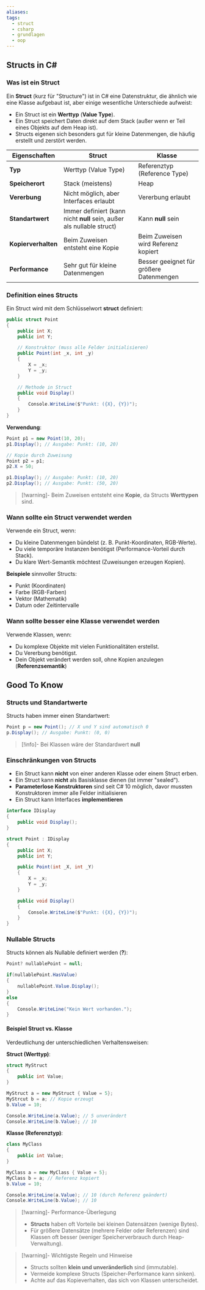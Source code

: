 ```yaml
---
aliases: 
tags:
  - struct
  - csharp
  - grundlagen
  - oop
---
```


## Structs in C#

### Was ist ein Struct

Ein **Struct** (kurz für "Structure") ist in C# eine Datenstruktur, die ähnlich wie eine Klasse aufgebaut ist, aber einige wesentliche Unterschiede aufweist:

- Ein Struct ist ein **Werttyp** (**Value Type**).
- Ein Struct speichert Daten direkt auf dem Stack (außer wenn er Teil eines Objekts auf dem Heap ist).
- Structs eigenen sich besonders gut für kleine Datenmengen, die häufig erstellt und zerstört werden.



| Eigenschaften       | Struct                                                                | Klasse                                  |
| ------------------- | --------------------------------------------------------------------- | --------------------------------------- |
| **Typ**             | Werttyp (Value Type)                                                  | Referenztyp (Reference Type)            |
| **Speicherort**     | Stack (meistens)                                                      | Heap                                    |
| **Vererbung**       | Nicht möglich, aber Interfaces erlaubt                                | Vererbung erlaubt                       |
| **Standartwert**    | Immer definiert (kann nicht **null** sein, außer als nullable struct) | Kann **null** sein                      |
| **Kopierverhalten** | Beim Zuweisen entsteht eine Kopie                                     | Beim Zuweisen wird Referenz kopiert     |
| **Performance**     | Sehr gut für kleine Datenmengen                                       | Besser geeignet für größere Datenmengen |

### Definition eines Structs

Ein Struct wird mit dem Schlüsselwort **struct** definiert:

```csharp
public struct Point
{
	public int X;
	public int Y;

	// Konstruktor (muss alle Felder initialisieren)
	public Point(int _x, int _y)
	{
		X = _x;
		Y = _y;
	}

	// Methode in Struct
	public void Display()
	{
		Console.WriteLine($"Punkt: ({X}, {Y})");
	}
}
```


**Verwendung**:

```csharp
Point p1 = new Point(10, 20);
p1.Display(); // Ausgabe: Punkt: (10, 20)

// Kopie durch Zuweisung
Point p2 = p1;
p2.X = 50;

p1.Display(); // Ausgabe: Punkt: (10, 20)
p2.Display(); // Ausgabe: Punkt: (50, 20)
```

>[!warning]- Beim Zuweisen entsteht eine **Kopie**, da Structs **Werttypen** sind.


### Wann sollte ein Struct verwendet werden

Verwende ein Struct, wenn:

- Du kleine Datenmengen bündelst (z. B. Punkt-Koordinaten, RGB-Werte).
- Du viele temporäre Instanzen benötigst (Performance-Vorteil durch Stack).
- Du klare Wert-Semantik möchtest (Zuweisungen erzeugen Kopien).

**Beispiele** sinnvoller Structs:

- Punkt (Koordinaten)
- Farbe (RGB-Farben)
- Vektor (Mathematik)
- Datum oder Zeitintervalle


### Wann sollte besser eine Klasse verwendet werden

Verwende Klassen, wenn:

-  Du komplexe Objekte mit vielen Funktionalitäten erstellst.
- Du Vererbung benötigst.
- Dein Objekt verändert werden soll, ohne Kopien anzulegen (**Referenzsemantik**)



## Good To Know

### Structs und Standartwerte

Structs haben immer einen Standartwert:

```csharp
Point p = new Point(); // X und Y sind automatisch 0
p.Display(); // Ausgabe: Punkt: (0, 0)
```

>[!info]- Bei Klassen wäre der Standardwert **null**


### Einschränkungen von Structs

- Ein Struct kann **nicht** von einer anderen Klasse oder einem Struct erben.
- Ein Struct kann **nicht** als Basisklasse dienen (ist immer "sealed").
- **Parameterlose Konstruktoren** sind seit C# 10 möglich, davor mussten Konstruktoren immer alle Felder initialisieren
- Ein Struct kann Interfaces **implementieren**


```csharp
interface IDisplay
{
	public void Display();
}

struct Point : IDisplay
{
	public int X;
	public int Y;

	public Point(int _X, int _Y)
	{
		X = _x;
		Y = _y;
	} 

	public void Display()
	{
		Console.WriteLine($"Punkt: ({X}, {Y})");
	}
}
```



### Nullable Structs

Structs können als Nullable definiert werden (**?**):

```csharp
Point? nullablePoint = null;

if(nullablePoint.HasValue)
{
	nullablePoint.Value.Display();
}
else
{
	Console.WriteLine("Kein Wert vorhanden.");
}
```



#### Beispiel Struct vs. Klasse

Verdeutlichung der unterschiedlichen Verhaltensweisen:

**Struct (Werttyp)**:

```csharp
struct MyStruct
{
	public int Value;
}

MyStruct a = new MyStruct { Value = 5};
MyStrcut b = a; // Kopie erzeugt
b.Value = 10;

Console.WriteLine(a.Value); // 5 unverändert
Console.WriteLine(b.Value); // 10
```


**Klasse (Referenztyp)**:

```csharp
class MyClass
{
	public int Value;
}

MyClass a = new MyClass { Value = 5};
MyClass b = a; // Referenz kopiert
b.Value = 10;

Console.WriteLine(a.Value); // 10 (durch Referenz geändert)
Console.WriteLine(b.Value); // 10
```


>[!warning]- Performance-Überlegung
> - **Structs** haben oft Vorteile bei kleinen Datensätzen (wenige Bytes).
> - Für größere Datensätze (mehrere Felder oder Referenzen) sind Klassen oft besser (weniger Speicherverbrauch durch Heap-Verwaltung).


>[!warning]- Wichtigste Regeln und Hinweise
> - Structs sollten **klein und unveränderlich** sind (immutable).
> - Vermeide komplexe Structs (Speicher-Performance kann sinken).
> - Achte auf das Kopieverhalten, das sich von Klassen unterscheidet.

